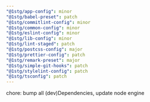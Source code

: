 ```yaml
---
"@1stg/app-config": minor
"@1stg/babel-preset": patch
"@1stg/commitlint-config": minor
"@1stg/common-config": minor
"@1stg/eslint-config": minor
"@1stg/lib-config": minor
"@1stg/lint-staged": patch
"@1stg/postcss-config": major
"@1stg/prettier-config": patch
"@1stg/remark-preset": major
"@1stg/simple-git-hooks": patch
"@1stg/stylelint-config": patch
"@1stg/tsconfig": patch
---
```


chore: bump all (dev)Dependencies, update node engine
